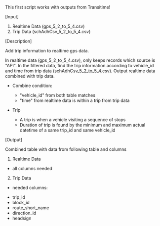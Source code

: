 This first script works with outputs from Transitime!

[Input]

1. Realtime Data (gps_5_2_to_5_4.csv)
2. Trip Data (schAdhCsv_5_2_to_5_4.csv)


[Description]

Add trip information to realtime gps data.

In realtime data (gps_5_2_to_5_4.csv), only keeps records which source is "API". In the filtered data, find the trip information according to vehicle_id and time from trip data (schAdhCsv_5_2_to_5_4.csv). Output realtime data combined with trip data.

* Combine condition:
  - "vehicle_id" from both table matches
  - "time" from realtime data is within a trip from trip data

* Trip
  - A trip is when a vehicle visiting a sequence of stops
  - Duration of trip is found by the minimum and maximum actual datetime of a same trip_id and same vehicle_id


[Output]

Combined table with data from following table and columns

1. Realtime Data
* all columns needed

2. Trip Data
* needed columns:
- trip_id
- block_id
- route_short_name
- direction_id
- headsign
